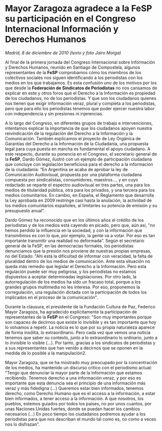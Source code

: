 # Mayor Zaragoza agradece a la FeSP su participación en el Congreso Internacional Información y Derechos Humanos

*Madrid, 8 de diciembre de 2010 (texto y foto Jairo Morga)*

Al final de la primera jornada del Congreso Internacional sobre Información y Derechos Humanos, reunido en Santiago de Compostela, algunos representantes de la **FeSP** comprobamos cómo los miembros de los colectivos sociales nos siguen identificando a los periodistas con los medios en los que trabajamos. Es esta confusión uno de los motivos por los que desde la **Federación de Sindicatos de Periodistas** no nos cansamos de explicar en este y otros foros que el Derecho a la Información es propiedad de los ciudadanos, no de los periodistas. Y que son los ciudadanos quienes nos tienen que exigir información veraz, plural y completa a los periodistas, pero que para ello los periodistas tenemos que poder ejercer nuestra labor con independencia y sin presiones ni injerencias.

A lo largo del Congreso, en diferentes grupos de trabajo e intervenciones, intentamos explicar la importancia de que los ciudadanos apoyen nuestra reivindicación de la regulación del Derecho a la Información y la Comunicación. También explicamos el proyecto de Ley Orgánica de Garantías del Derecho a la Información de la Ciudadanía, una propuesta legal para cuya puesta en marcha es fundamental el apoyo ciudadano. A este respecto, durante su ponencia en el Congreso, el secretario general de la **FeSP**, Dardo Gómez, ilustró con un ejemplo de participación ciudadana que concluye con legislación beneficiosa para el derecho a la información de la ciudadanía: “En Argentina se acaba de aprobar la ley de Comunicación Audiovisual, propuesta por una plataforma ciudadana compuesta por sindicalistas, consumidores, maestros…, y en cuyo redactado se reparte el espectro audiovisual en tres partes, una para los medios de titularidad pública, otra para los privados, y una tercera para los medios comunitarios. En cambio, en España, el Reglamento que desarrolla la Ley aprobada en 2009 restringe casi hasta la anulación, la actividad de los medios comunitarios españoles, al limitarles su potencia de emisión y su presupuesto anual”.

Dardo Gómez ha reconocido que en los últimos años el crédito de los periodistas y de los medios está cayendo en picado, pero que, aún así, "no hemos perdido la influencia en la sociedad, y con la información que transmitimos es con lo que, por ejemplo, la gente va a votar. Por eso es tan importante transmitir una realidad no deformada”. Según el secretario general de la FeSP, en las democracias formales, los periodistas denunciamos que la presión nos proviene de nuestras propias empresas, no del Estado: "Ahí está la dificultad de informar con veracidad, la falta de pluralidad dentro de los medios de comunicación. Ante esta situación no queda más remedio que legislar el Derecho a la Información. Pero esta regulación puede ser muy peligrosa, y los periodistas no estamos dispuestos a aceptar determinadas legislaciones. Por otro lado, la autorregulación de los medios ha sido un fracaso total, porque a los grandes grupos multimedia no les interesa. Por eso, proponemos la corregulación, una regulación dictada con la participación de todos los implicados en el proceso de la comunicación".

Durante la clausura, el presidente de la Fundación Cultura de Paz, Federico Mayor Zaragoza, ha agradecido explícitamente la participación de representantes de la **FeSP** en el Congreso: "Son muy importantes porque son capaces de decirnos que existe lo invisible y es tan importante que hoy lo volvamos a repetir. La noticia es lo que por su propia naturaleza aparece de forma insólita, lo extraordinario. Pero cada vez que vemos una noticia tenemos que saber su contexto, junto a lo extraordinario lo ordinario, junto a lo invisible lo visible (…). Por tanto, gracias a los sindicatos de periodistas y a sus representantes que han venido a decirnos que se oponen en la medida de lo posible a la manipulación2.

Mayor Zaragoza, que se ha mostrado muy preocupado por la concentración de los medios, ha mantenido un discurso crítico con el periodismo actual: "Tengo que denunciar la mayor parte de la información que estamos recibiendo. Tenemos derecho a una información veraz, y por eso es importante que esta denuncia sea el principio de una información más veraz y más fidedigna (…) Queremos estar bien informados, tenemos derecho, como Derecho Humano que es el acceso a la información, a estar bien informados, a tener acceso a la información. A que nosotros, los pueblos, estemos guiados por todos los países, no por unos cuantos, por unas Naciones Unidas fuertes, donde se puedan hacer los cambios necesarios (…) En poco tiempo los ciudadanos podremos ayudar a los periodistas para que nos describan el mundo tal como es, no como a veces nos lo disfrazan".
